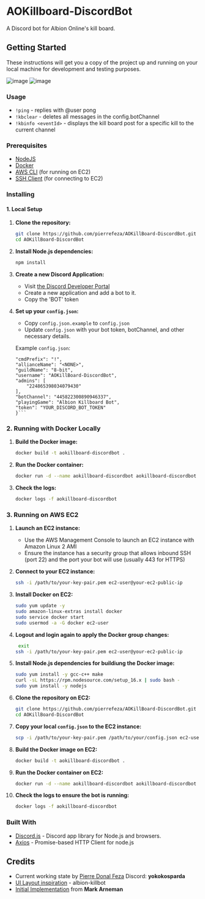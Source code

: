 # AOKillboard-DiscordBot

A Discord bot for Albion Online's kill board.

## Getting Started

These instructions will get you a copy of the project up and running on your local machine for development and testing purposes.

![image](https://github.com/pierrefeza/AOKillBoard-DiscordBot/assets/174371609/7540fa1f-c292-4e18-812b-db23c80f66e0)
![image](https://github.com/pierrefeza/AOKillBoard-DiscordBot/assets/174371609/f8840047-aaf0-4b30-864e-afe4592831a8)




### Usage

* `!ping` - replies with @user pong
* `!kbclear` - deletes all messages in the config.botChannel
* `!kbinfo <eventId>` - displays the kill board post for a specific kill to the current channel

### Prerequisites

* [NodeJS](https://nodejs.org/)
* [Docker](https://www.docker.com/)
* [AWS CLI](https://aws.amazon.com/cli/) (for running on EC2)
* [SSH Client](https://www.ssh.com/ssh/putty/windows/) (for connecting to EC2)

### Installing

#### 1. Local Setup

1. **Clone the repository:**
   ```sh
   git clone https://github.com/pierrefeza/AOKillBoard-DiscordBot.git
   cd AOKillBoard-DiscordBot

2. **Install Node.js dependencies:**
    ```sh
    npm install

3. **Create a new Discord Application:**
    * Visit [the Discord Developer Portal](https://discordapp.com/developers/applications/) 
    * Create a new application and add a bot to it.
    * Copy the 'BOT' token

4. **Set up your `config.json`:**
    * Copy `config.json.example` to `config.json`
    * Update `config.json` with your bot token, botChannel, and other necessary details.

    Example `config.json`:
    ```{
    "cmdPrefix": "!",
    "allianceName": "<NONE>",
    "guildName": "8-bit",
    "username": "AOKillBoard-DiscordBot",
    "admins": [
        "224865398034079430"
    ],
    "botChannel": "445822300890946337",
    "playingGame": "Albion Killboard Bot",
    "token": "YOUR_DISCORD_BOT_TOKEN"
    }```

### 2. Running with Docker Locally

1. **Build the Docker image:**
    ```sh
    docker build -t aokillboard-discordbot .

2. **Run the Docker container:**
    ```sh
    docker run -d --name aokillboard-discordbot aokillboard-discordbot 

3. **Check the logs:**
    ```sh
    docker logs -f aokillboard-discordbot

### 3. Running on AWS EC2

1. **Launch an EC2 instance:**

    * Use the AWS Management Console to launch an EC2 instance with Amazon Linux 2 AMI
    * Ensure the instance has a security group that allows inbound SSH (port 22) and the port your bot will use (usually 443 for HTTPS)

2. **Connect to your EC2 instance:**
    ```sh
    ssh -i /path/to/your-key-pair.pem ec2-user@your-ec2-public-ip

3. **Install Docker on EC2:**
    ```sh
    sudo yum update -y
    sudo amazon-linux-extras install docker
    sudo service docker start
    sudo usermod -a -G docker ec2-user

4. **Logout and login again to apply the Docker group changes:**
    ```sh
     exit
    ssh -i /path/to/your-key-pair.pem ec2-user@your-ec2-public-ip

5. **Install Node.js dependencies for buildiung the Docker image:**
    ```sh
    sudo yum install -y gcc-c++ make
    curl -sL https://rpm.nodesource.com/setup_16.x | sudo bash -
    sudo yum install -y nodejs

6. **Clone the repository on EC2:**
    ```sh
    git clone https://github.com/pierrefeza/AOKillBoard-DiscordBot.git
    cd AOKillBoard-DiscordBot

7. **Copy your local `config.json` to the EC2 instance:**
    ```sh
    scp -i /path/to/your-key-pair.pem /path/to/your/config.json ec2-user@your-ec2-public-ip:/home/ec2-user/AOKillBoard-DiscordBot/

8. **Build the Docker image on EC2:**
    ```sh
    docker build -t aokillboard-discordbot .

9. **Run the Docker container on EC2:**
    ```sh
    docker run -d --name aokillboard-discordbot aokillboard-discordbot

10. **Check the logs to ensure the bot is running:**
    ```sh
    docker logs -f aokillboard-discordbot

### Built With

* [Discord.js](https://github.com/hydrabolt/discord.js/) - Discord app library for Node.js and browsers.
* [Axios](https://axios-http.com/docs/intro) - Promise-based HTTP Client for node.js

## Credits

* Current working state by [Pierre Donal Feza](https://github.com/pierrefeza) Discord: **yokokosparda**
* [UI Layout inspiration](https://albion-killbot.com) - albion-killbot
* [Initial Implementation](https://github.com/bearlikelion/ao-killbot/) from **Mark Arneman**



